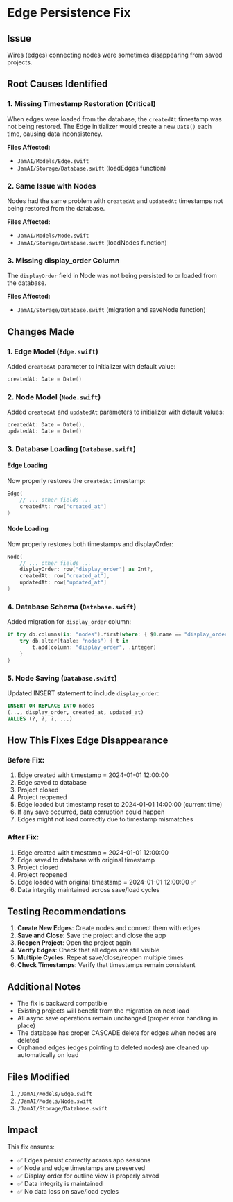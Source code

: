 # Edge Persistence Fix

## Issue
Wires (edges) connecting nodes were sometimes disappearing from saved projects.

## Root Causes Identified

### 1. **Missing Timestamp Restoration (Critical)**
When edges were loaded from the database, the `createdAt` timestamp was not being restored. The Edge initializer would create a new `Date()` each time, causing data inconsistency.

**Files Affected:**
- `JamAI/Models/Edge.swift`
- `JamAI/Storage/Database.swift` (loadEdges function)

### 2. **Same Issue with Nodes**
Nodes had the same problem with `createdAt` and `updatedAt` timestamps not being restored from the database.

**Files Affected:**
- `JamAI/Models/Node.swift`
- `JamAI/Storage/Database.swift` (loadNodes function)

### 3. **Missing display_order Column**
The `displayOrder` field in Node was not being persisted to or loaded from the database.

**Files Affected:**
- `JamAI/Storage/Database.swift` (migration and saveNode function)

## Changes Made

### 1. Edge Model (`Edge.swift`)
Added `createdAt` parameter to initializer with default value:
```swift
createdAt: Date = Date()
```

### 2. Node Model (`Node.swift`)
Added `createdAt` and `updatedAt` parameters to initializer with default values:
```swift
createdAt: Date = Date(),
updatedAt: Date = Date()
```

### 3. Database Loading (`Database.swift`)
#### Edge Loading
Now properly restores the `createdAt` timestamp:
```swift
Edge(
    // ... other fields ...
    createdAt: row["created_at"]
)
```

#### Node Loading
Now properly restores both timestamps and displayOrder:
```swift
Node(
    // ... other fields ...
    displayOrder: row["display_order"] as Int?,
    createdAt: row["created_at"],
    updatedAt: row["updated_at"]
)
```

### 4. Database Schema (`Database.swift`)
Added migration for `display_order` column:
```swift
if try db.columns(in: "nodes").first(where: { $0.name == "display_order" }) == nil {
    try db.alter(table: "nodes") { t in
        t.add(column: "display_order", .integer)
    }
}
```

### 5. Node Saving (`Database.swift`)
Updated INSERT statement to include `display_order`:
```sql
INSERT OR REPLACE INTO nodes 
(..., display_order, created_at, updated_at)
VALUES (?, ?, ?, ...)
```

## How This Fixes Edge Disappearance

### Before Fix:
1. Edge created with timestamp = 2024-01-01 12:00:00
2. Edge saved to database
3. Project closed
4. Project reopened
5. Edge loaded but timestamp reset to 2024-01-01 14:00:00 (current time)
6. If any save occurred, data corruption could happen
7. Edges might not load correctly due to timestamp mismatches

### After Fix:
1. Edge created with timestamp = 2024-01-01 12:00:00
2. Edge saved to database with original timestamp
3. Project closed
4. Project reopened
5. Edge loaded with original timestamp = 2024-01-01 12:00:00 ✅
6. Data integrity maintained across save/load cycles

## Testing Recommendations

1. **Create New Edges**: Create nodes and connect them with edges
2. **Save and Close**: Save the project and close the app
3. **Reopen Project**: Open the project again
4. **Verify Edges**: Check that all edges are still visible
5. **Multiple Cycles**: Repeat save/close/reopen multiple times
6. **Check Timestamps**: Verify that timestamps remain consistent

## Additional Notes

- The fix is backward compatible
- Existing projects will benefit from the migration on next load
- All async save operations remain unchanged (proper error handling in place)
- The database has proper CASCADE delete for edges when nodes are deleted
- Orphaned edges (edges pointing to deleted nodes) are cleaned up automatically on load

## Files Modified

1. `/JamAI/Models/Edge.swift`
2. `/JamAI/Models/Node.swift`
3. `/JamAI/Storage/Database.swift`

## Impact

This fix ensures:
- ✅ Edges persist correctly across app sessions
- ✅ Node and edge timestamps are preserved
- ✅ Display order for outline view is properly saved
- ✅ Data integrity is maintained
- ✅ No data loss on save/load cycles

